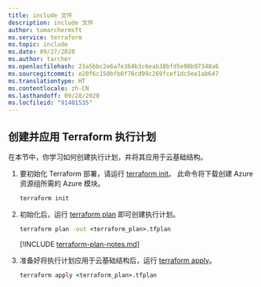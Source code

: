 ```yaml
---
title: include 文件
description: include 文件
author: tomarchermsft
ms.service: terraform
ms.topic: include
ms.date: 09/27/2020
ms.author: tarcher
ms.openlocfilehash: 23a5bbc2e6a7e364b3c6eab38bfd5e98b97348a6
ms.sourcegitcommit: e20f6c150bfb0f76cd99c269fcef1dc5ee1ab647
ms.translationtype: HT
ms.contentlocale: zh-CN
ms.lasthandoff: 09/28/2020
ms.locfileid: "91401535"
---
```

## <a name="create-and-apply-a-terraform-execution-plan"></a>创建并应用 Terraform 执行计划

在本节中，你学习如何创建执行计划，并将其应用于云基础结构。

1. 要初始化 Terraform 部署，请运行 [terraform init](https://www.terraform.io/docs/commands/init.html)。 此命令将下载创建 Azure 资源组所需的 Azure 模块。

    ```cmd
    terraform init
    ```

1. 初始化后，运行 [terraform plan](https://www.terraform.io/docs/commands/plan.html) 即可创建执行计划。

    ```cmd
    terraform plan -out <terraform_plan>.tfplan
    ```

    [!INCLUDE [terraform-plan-notes.md](terraform-plan-notes.md)]

1. 准备好将执行计划应用于云基础结构后，运行 [terraform apply](https://www.terraform.io/docs/commands/apply.html)。

    ```cmd
    terraform apply <terraform_plan>.tfplan
    ```
